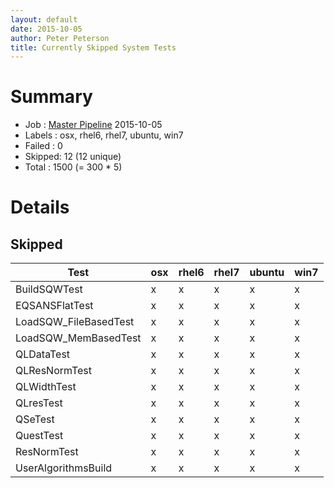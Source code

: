```yaml
---
layout: default
date: 2015-10-05
author: Peter Peterson
title: Currently Skipped System Tests
---
```

Summary
=======

* Job    : [Master Pipeline](http://builds.mantidproject.org/view/Master%20Pipeline/) 2015-10-05
* Labels : osx, rhel6, rhel7, ubuntu, win7
* Failed : 0
* Skipped: 12 (12 unique)
* Total  : 1500 (= 300 * 5)

Details
=======

Skipped
-------

| Test                   | osx | rhel6 | rhel7 | ubuntu | win7 |
|------------------------|-----|-------|-------|--------|------|
| BuildSQWTest           |  x  |   x   |   x   |    x   |   x  |
| EQSANSFlatTest         |  x  |   x   |   x   |    x   |   x  |
| LoadSQW_FileBasedTest  |  x  |   x   |   x   |    x   |   x  |
| LoadSQW_MemBasedTest   |  x  |   x   |   x   |    x   |   x  |
| QLDataTest             |  x  |   x   |   x   |    x   |   x  |
| QLResNormTest          |  x  |   x   |   x   |    x   |   x  |
| QLWidthTest            |  x  |   x   |   x   |    x   |   x  |
| QLresTest              |  x  |   x   |   x   |    x   |   x  |
| QSeTest                |  x  |   x   |   x   |    x   |   x  |
| QuestTest              |  x  |   x   |   x   |    x   |   x  |
| ResNormTest            |  x  |   x   |   x   |    x   |   x  |
| UserAlgorithmsBuild    |  x  |   x   |   x   |    x   |   x  |
